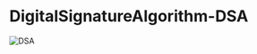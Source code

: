 # DigitalSignatureAlgorithm-DSA
![DSA](https://github.com/qasim12343/DigitalSignatureAlgorithm-DSA/assets/93463121/d0f79c5e-4234-45ba-9d37-9ad9bf3b5b91)


